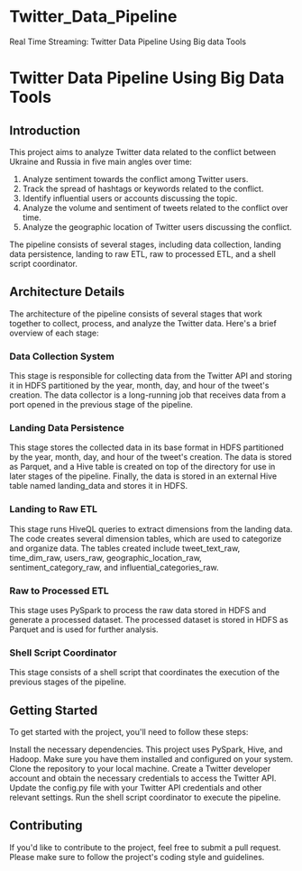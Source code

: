 # Twitter_Data_Pipeline
Real Time Streaming: Twitter Data Pipeline Using Big data Tools

# Twitter Data Pipeline Using Big Data Tools

## Introduction

This project aims to analyze Twitter data related to the conflict between Ukraine and Russia in five main angles over time:

1. Analyze sentiment towards the conflict among Twitter users.
2. Track the spread of hashtags or keywords related to the conflict.
3. Identify influential users or accounts discussing the topic.
4. Analyze the volume and sentiment of tweets related to the conflict over time.
5. Analyze the geographic location of Twitter users discussing the conflict.

The pipeline consists of several stages, including data collection, landing data persistence, landing to raw ETL, raw to processed ETL, and a shell script coordinator.

## Architecture Details

The architecture of the pipeline consists of several stages that work together to collect, process, and analyze the Twitter data. Here's a brief overview of each stage:

### Data Collection System
This stage is responsible for collecting data from the Twitter API and storing it in HDFS partitioned by the year, month, day, and hour of the tweet's creation. The data collector is a long-running job that receives data from a port opened in the previous stage of the pipeline.

### Landing Data Persistence
This stage stores the collected data in its base format in HDFS partitioned by the year, month, day, and hour of the tweet's creation. The data is stored as Parquet, and a Hive table is created on top of the directory for use in later stages of the pipeline. Finally, the data is stored in an external Hive table named landing_data and stores it in HDFS.

### Landing to Raw ETL
This stage runs HiveQL queries to extract dimensions from the landing data. The code creates several dimension tables, which are used to categorize and organize data. The tables created include tweet_text_raw, time_dim_raw, users_raw, geographic_location_raw, sentiment_category_raw, and influential_categories_raw.

### Raw to Processed ETL
This stage uses PySpark to process the raw data stored in HDFS and generate a processed dataset. The processed dataset is stored in HDFS as Parquet and is used for further analysis.

### Shell Script Coordinator
This stage consists of a shell script that coordinates the execution of the previous stages of the pipeline.

## Getting Started

To get started with the project, you'll need to follow these steps:

Install the necessary dependencies. This project uses PySpark, Hive, and Hadoop. Make sure you have them installed and configured on your system.
Clone the repository to your local machine.
Create a Twitter developer account and obtain the necessary credentials to access the Twitter API.
Update the config.py file with your Twitter API credentials and other relevant settings.
Run the shell script coordinator to execute the pipeline.

## Contributing

If you'd like to contribute to the project, feel free to submit a pull request. Please make sure to follow the project's coding style and guidelines.

